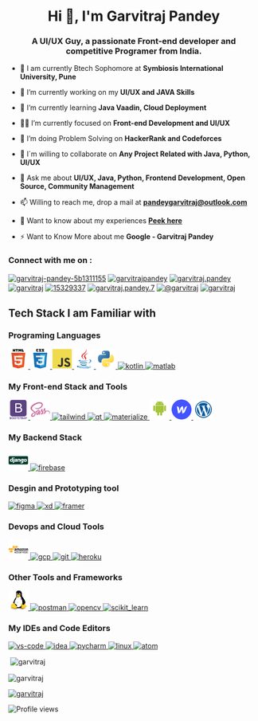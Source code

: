 <h1 align="center">Hi 👋, I'm Garvitraj Pandey</h1>
<h3 align="center">A UI/UX Guy, a passionate Front-end developer and competitive Programer from India.</h3>


- 📝 I am currently Btech Sophomore at **Symbiosis International University, Pune**

- 🔭 I’m currently working on my **UI/UX and JAVA Skills**

- 🌱 I’m currently learning **Java Vaadin, Cloud Deployment**

- 👨‍💻 I’m currently focused on **Front-end Development and UI/UX**

- 🤝 I’m doing Problem Solving on **HackerRank and Codeforces**

- 👯 I`m willing to collaborate on **Any Project Related with Java, Python, UI/UX**

- 💬 Ask me about **UI/UX, Java, Python, Frontend Development, Open Source, Community Management**

- 📫 Willing to reach me, drop a mail at **pandeygarvitraj@outlook.com**

- 📄 Want to know about my experiences [**Peek here**](https://www.linkedin.com/in/garvitraj-pandey-5b1311155/)

- ⚡ Want to Know More about me **Google - Garvitraj Pandey**

<h3 align="left">Connect with me on :</h3>
<p align="left">
<a href="https://linkedin.com/in/garvitraj-pandey-5b1311155" target="blank"><img align="center" src="https://raw.githubusercontent.com/rahuldkjain/github-profile-readme-generator/master/src/images/icons/Social/linked-in-alt.svg" alt="garvitraj-pandey-5b1311155" height="30" width="40" /></a>
<a href="https://twitter.com/garvitrajpandey" target="blank"><img align="center" src="https://raw.githubusercontent.com/rahuldkjain/github-profile-readme-generator/master/src/images/icons/Social/twitter.svg" alt="garvitrajpandey" height="30" width="40" /></a>
<a href="https://instagram.com/garvitraj.pandey" target="blank"><img align="center" src="https://raw.githubusercontent.com/rahuldkjain/github-profile-readme-generator/master/src/images/icons/Social/instagram.svg" alt="garvitraj.pandey" height="30" width="40" /></a>
<a href="https://dev.to/garvitraj" target="blank"><img align="center" src="https://cdn.jsdelivr.net/npm/simple-icons@3.0.1/icons/dev-dot-to.svg" alt="garvitraj" height="30" width="40" /></a>
<a href="https://stackoverflow.com/users/15329337" target="blank"><img align="center" src="https://raw.githubusercontent.com/rahuldkjain/github-profile-readme-generator/master/src/images/icons/Social/stack-overflow.svg" alt="15329337" height="30" width="40" /></a>
<a href="https://fb.com/garvitraj.pandey.7" target="blank"><img align="center" src="https://raw.githubusercontent.com/rahuldkjain/github-profile-readme-generator/master/src/images/icons/Social/facebook.svg" alt="garvitraj.pandey.7" height="30" width="40" /></a>
<a href="https://medium.com/@garvitraj" target="blank"><img align="center" src="https://raw.githubusercontent.com/rahuldkjain/github-profile-readme-generator/master/src/images/icons/Social/medium.svg" alt="@garvitraj" height="30" width="40" /></a>
<a href="https://www.hackerrank.com/garvitraj" target="blank"><img align="center" src="https://raw.githubusercontent.com/rahuldkjain/github-profile-readme-generator/master/src/images/icons/Social/hackerrank.svg" alt="garvitraj" height="30" width="40" /></a>
</p>


<h2 align="left">Tech Stack I am Familiar with</h1>

<h3 align="left">Programing Languages </h1>

<p align="left"> <a href="https://www.w3.org/html/" target="_blank"> <img src="https://raw.githubusercontent.com/devicons/devicon/master/icons/html5/html5-original-wordmark.svg" alt="html5" width="40" height="40"/> </a>  <a href="https://www.w3schools.com/css/" target="_blank"> <img src="https://raw.githubusercontent.com/devicons/devicon/master/icons/css3/css3-original-wordmark.svg" alt="css3" width="40" height="40"/> </a>  <a href="https://developer.mozilla.org/en-US/docs/Web/JavaScript" target="_blank"> <img src="https://raw.githubusercontent.com/devicons/devicon/master/icons/javascript/javascript-original.svg" alt="javascript" width="40" height="40"/> </a>  <a href="https://www.java.com" target="_blank"> <img src="https://raw.githubusercontent.com/devicons/devicon/master/icons/java/java-original.svg" alt="java" width="40" height="40"/> </a>  <a href="https://www.python.org" target="_blank"> <img src="https://raw.githubusercontent.com/devicons/devicon/master/icons/python/python-original.svg" alt="python" width="40" height="40"/> </a>  <a href="https://kotlinlang.org" target="_blank"> <img src="https://www.vectorlogo.zone/logos/kotlinlang/kotlinlang-icon.svg" alt="kotlin" width="40" height="40"/> </a>  <a href="https://www.mathworks.com/" target="_blank"> <img src="https://upload.wikimedia.org/wikipedia/commons/2/21/Matlab_Logo.png" alt="matlab" width="40" height="40"/> </a>  </p>

<h3 align="left">My Front-end Stack and Tools</h1>

<p align="left"> <a href="https://getbootstrap.com" target="_blank"> <img src="https://raw.githubusercontent.com/devicons/devicon/master/icons/bootstrap/bootstrap-plain-wordmark.svg" alt="bootstrap" width="40" height="40"/> </a>  <a href="https://sass-lang.com" target="_blank"> <img src="https://raw.githubusercontent.com/devicons/devicon/master/icons/sass/sass-original.svg" alt="sass" width="40" height="40"/> </a>  <a href="https://tailwindcss.com/" target="_blank"> <img src="https://www.vectorlogo.zone/logos/tailwindcss/tailwindcss-icon.svg" alt="tailwind" width="40" height="40"/> </a>  <a href="https://www.qt.io/" target="_blank"> <img src="https://upload.wikimedia.org/wikipedia/commons/0/0b/Qt_logo_2016.svg" alt="qt" width="40" height="40"/> </a>  <a href="https://materializecss.com/" target="_blank"> <img src="https://raw.githubusercontent.com/prplx/svg-logos/5585531d45d294869c4eaab4d7cf2e9c167710a9/svg/materialize.svg" alt="materialize" width="40" height="40"/> </a>  <a href="https://developer.android.com" target="_blank"> <img src="https://raw.githubusercontent.com/devicons/devicon/master/icons/android/android-original-wordmark.svg" alt="android" width="40" height="40"/> </a>  <a href="https://webflow.com/" target="_blank"> <img src="https://github.com/garvitraj/garvitraj/blob/main/webflow-icon.svg" alt="webflow" width="40" height="40"/> </a>  <a href="https://wordpress.com/" target="_blank"> <img src="https://github.com/garvitraj/garvitraj/blob/main/icons8-wordpress.svg" alt="wordpress" width="40" height="40"/> </a>  </p>

<h3 align="left">My Backend Stack</h1>

<p align="left"><a href="https://www.djangoproject.com/" target="_blank"> <img src="https://raw.githubusercontent.com/devicons/devicon/master/icons/django/django-original.svg" alt="django" width="40" height="40"/> </a>  <a href="https://firebase.google.com/" target="_blank"> <img src="https://www.vectorlogo.zone/logos/firebase/firebase-icon.svg" alt="firebase" width="40" height="40"/> </a> </p>

<h3 align="left">Desgin and Prototyping tool</h1>

<p align="left"> <a href="https://www.figma.com/" target="_blank"> <img src="https://www.vectorlogo.zone/logos/figma/figma-icon.svg" alt="figma" width="40" height="40"/> </a>  <a href="https://www.adobe.com/products/xd.html" target="_blank"> <img src="https://cdn.worldvectorlogo.com/logos/adobe-xd.svg" alt="xd" width="40" height="40"/> </a>  <a href="https://www.framer.com/" target="_blank"> <img src="https://www.vectorlogo.zone/logos/framer/framer-icon.svg" alt="framer" width="40" height="40"/> </a>   </p>

<h3 align="left">Devops and Cloud Tools</h1>

<p align="left"> <a href="https://aws.amazon.com" target="_blank"> <img src="https://raw.githubusercontent.com/devicons/devicon/master/icons/amazonwebservices/amazonwebservices-original-wordmark.svg" alt="aws" width="40" height="40"/> </a>  <a href="https://cloud.google.com" target="_blank"> <img src="https://www.vectorlogo.zone/logos/google_cloud/google_cloud-icon.svg" alt="gcp" width="40" height="40"/> </a> <a href="https://git-scm.com/" target="_blank"> <img src="https://www.vectorlogo.zone/logos/git-scm/git-scm-icon.svg" alt="git" width="40" height="40"/> </a>  <a href="https://heroku.com" target="_blank"> <img src="https://www.vectorlogo.zone/logos/heroku/heroku-icon.svg" alt="heroku" width="40" height="40"/> </a>   </p>

<h3 align="left">Other Tools and Frameworks</h1>

<p align="left">  <a href="https://www.linux.org/" target="_blank"> <img src="https://raw.githubusercontent.com/devicons/devicon/master/icons/linux/linux-original.svg" alt="linux" width="40" height="40"/> </a>  <a href="https://postman.com" target="_blank"> <img src="https://www.vectorlogo.zone/logos/getpostman/getpostman-icon.svg" alt="postman" width="40" height="40"/> </a>  <a href="https://opencv.org/" target="_blank"> <img src="https://www.vectorlogo.zone/logos/opencv/opencv-icon.svg" alt="opencv" width="40" height="40"/> </a>   <a href="https://scikit-learn.org/" target="_blank"> <img src="https://upload.wikimedia.org/wikipedia/commons/0/05/Scikit_learn_logo_small.svg" alt="scikit_learn" width="40" height="40"/> </a> </p>

<h3 align="left">My IDEs and Code Editors</h1>

<p align="left"> <a href="https://code.visualstudio.com/" target="_blank"> <img src="https://github.com/yurijserrano/Github-Profile-Readme-Logos/blob/master/text%20editors/vscode.svg" alt="vs-code" width="50" height="50"/> </a>  <a href="https://www.jetbrains.com/idea/" target="_blank"> <img src="https://github.com/yurijserrano/Github-Profile-Readme-Logos/blob/master/ides/intellij.svg" alt="idea" width="50" height="50"/> </a>  <a href="https://www.jetbrains.com/pycharm/" target="_blank"> <img src="https://github.com/yurijserrano/Github-Profile-Readme-Logos/blob/master/ides/pycharm.svg" alt="pycharm" width="50" height="50"/> </a>  <a href="https://www.jetbrains.com/idea/" target="_blank"> <img src="https://github.com/yurijserrano/Github-Profile-Readme-Logos/blob/master/ides/intellij.svg" alt="linux" width="50" height="50"/> </a>  <a href="https://atom.io/" target="_blank"> <img src="https://github.com/yurijserrano/Github-Profile-Readme-Logos/blob/master/text%20editors/atom.svg" alt="atom" width="50" height="50"/> </a> </p>

<p>&nbsp;<img align="center" src="https://github-readme-stats.vercel.app/api?username=garvitraj&show_icons=true&locale=en" alt="garvitraj" /></p>

<p><img align="center" src="https://github-readme-streak-stats.herokuapp.com/?user=garvitraj&" alt="garvitraj" /></p>

<p align="left"> <a href="https://github.com/ryo-ma/github-profile-trophy"><img src="https://github-profile-trophy.vercel.app/?username=garvitraj" alt="garvitraj" /></a> </p>

![Profile views](https://gpvc.arturio.dev/garvitraj)  
